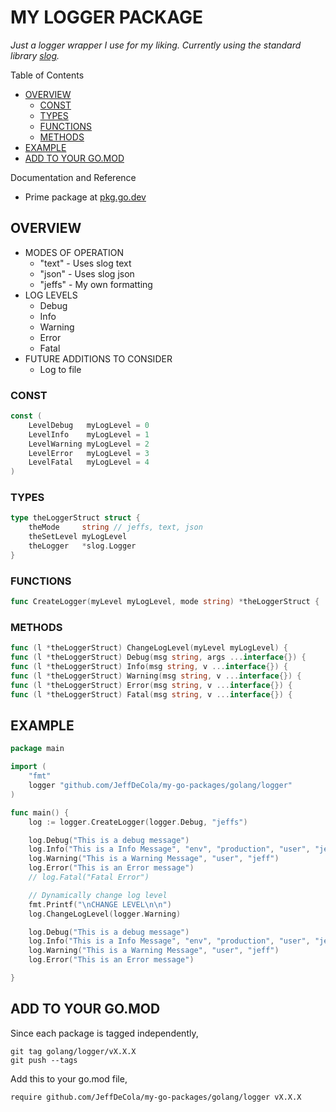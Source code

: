 # MY LOGGER PACKAGE

_Just a logger wrapper I use for my liking.
Currently using the standard library
[slog](https://pkg.go.dev/log/slog)._

Table of Contents

* [OVERVIEW](https://github.com/JeffDeCola/my-go-packages/tree/master/golang/logger#overview)
  * [CONST](https://github.com/JeffDeCola/my-go-packages/tree/master/golang/logger#const)
  * [TYPES](https://github.com/JeffDeCola/my-go-packages/tree/master/golang/logger#types)
  * [FUNCTIONS](https://github.com/JeffDeCola/my-go-packages/tree/master/golang/logger#functions)
  * [METHODS](https://github.com/JeffDeCola/my-go-packages/tree/master/golang/logger#methods)
* [EXAMPLE](https://github.com/JeffDeCola/my-go-packages/tree/master/golang/logger#example)
* [ADD TO YOUR GO.MOD](https://github.com/JeffDeCola/my-go-packages/tree/master/golang/logger#add-to-your-gomod)

Documentation and Reference

* Prime package at
  [pkg.go.dev](https://pkg.go.dev/github.com/JeffDeCola/my-go-packages/golang/logger)

## OVERVIEW

* MODES OF OPERATION
  * "text" - Uses slog text
  * "json" - Uses slog json
  * "jeffs" - My own formatting
* LOG LEVELS
  * Debug
  * Info
  * Warning
  * Error
  * Fatal
* FUTURE ADDITIONS TO CONSIDER
  * Log to file

### CONST

```go
const (
    LevelDebug   myLogLevel = 0
    LevelInfo    myLogLevel = 1
    LevelWarning myLogLevel = 2
    LevelError   myLogLevel = 3
    LevelFatal   myLogLevel = 4
)
```

### TYPES

```go
type theLoggerStruct struct {
    theMode     string // jeffs, text, json
    theSetLevel myLogLevel
    theLogger   *slog.Logger
}
```

### FUNCTIONS

```go
func CreateLogger(myLevel myLogLevel, mode string) *theLoggerStruct {
```

### METHODS

```go
func (l *theLoggerStruct) ChangeLogLevel(myLevel myLogLevel) {
func (l *theLoggerStruct) Debug(msg string, args ...interface{}) {
func (l *theLoggerStruct) Info(msg string, v ...interface{}) {
func (l *theLoggerStruct) Warning(msg string, v ...interface{}) {
func (l *theLoggerStruct) Error(msg string, v ...interface{}) {
func (l *theLoggerStruct) Fatal(msg string, v ...interface{}) {

```

## EXAMPLE

```go
package main

import (
    "fmt"
    logger "github.com/JeffDeCola/my-go-packages/golang/logger"
)

func main() {
    log := logger.CreateLogger(logger.Debug, "jeffs")

    log.Debug("This is a debug message")
    log.Info("This is a Info Message", "env", "production", "user", "jeff")
    log.Warning("This is a Warning Message", "user", "jeff")
    log.Error("This is an Error message")
    // log.Fatal("Fatal Error")

    // Dynamically change log level
    fmt.Printf("\nCHANGE LEVEL\n\n")
    log.ChangeLogLevel(logger.Warning)

    log.Debug("This is a debug message")
    log.Info("This is a Info Message", "env", "production", "user", "jeff")
    log.Warning("This is a Warning Message", "user", "jeff")
    log.Error("This is an Error message")

}
```

## ADD TO YOUR GO.MOD

Since each package is tagged independently,

```text
git tag golang/logger/vX.X.X
git push --tags
```

Add this to your go.mod file,

```text
require github.com/JeffDeCola/my-go-packages/golang/logger vX.X.X
```
